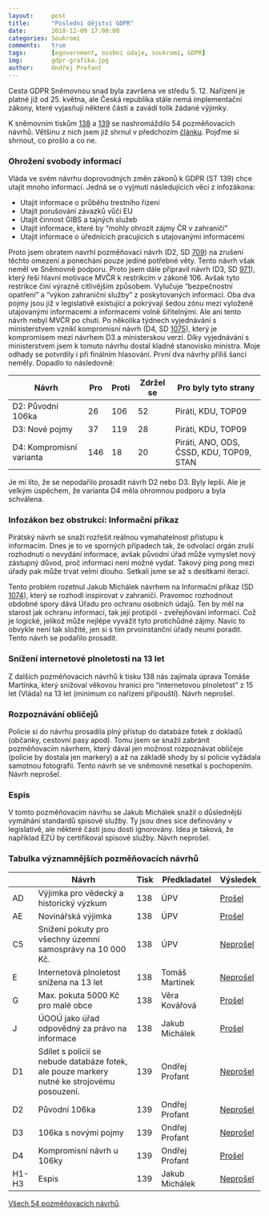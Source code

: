 ```yaml
---
layout:     post
title:      "Poslední dějství GDPR"
date:       2018-12-09 17:00:00
categories: Soukromí
comments:   true
tags:       [egovernment, osobní údaje, soukromí, GDPR]
img:        gdpr-grafika.jpg
author:     Ondřej Profant
---
```


Cesta GDPR Sněmovnou snad byla završena ve středu 5. 12. Nařízení je platné již od 25. května, ale Česká republika stále nemá implementační zákony, které vyjasňují některé části a zavádí tolik žádané výjimky.

<!--more-->

K sněmovním tiskům [138](http://www.psp.cz/sqw/historie.sqw?o=8&T=138) a [139](http://www.psp.cz/sqw/historie.sqw?o=8&T=139) se nashromáždilo 54 pozměňovacích návrhů. Většinu z nich jsem již shrnul v předchozím [článku](https://www.profant.eu/2018/gdpr-ve-snemovne.html). Pojďme si shrnout, co prošlo a co ne.

### Ohrožení svobody informací

Vláda ve svém návrhu doprovodných změn zákonů k GDPR (ST 139) chce utajit mnoho informací. Jedná se o vyjmutí následujících věcí z infozákona:

- Utajit informace o průběhu trestního řízení
- Utajit porušování závazků vůči EU
- Utajit činnost GIBS a tajných služeb
- Utajit informace, které by “mohly ohrozit zájmy ČR v zahraničí”
- Utajit informace o úřednících pracujících s utajovanými informacemi

Proto jsem obratem navrhl pozměňovací návrh (D2, SD [709](http://www.psp.cz/sqw/text/orig2.sqw?idd=135177)) na zrušení těchto omezení a ponechání pouze jediné potřebné věty. Tento návrh však neměl ve Sněmovně podporu. Proto jsem dále připravil návrh (D3, SD [971](http://www.psp.cz/sqw/text/orig2.sqw?idd=135813)), který řeší hlavní motivace MVČR k restrikcím v zákoně 106. Avšak tyto restrikce činí výrazně citlivějším způsobem. Vylučuje “bezpečnostní opatření” a “výkon zahraniční služby” z poskytovaných informací. Oba dva pojmy jsou již v legislativě existující a pokrývají šedou zónu mezi vyloženě utajovanými informacemi a informacemi volně šiřitelnými. Ale ani tento návrh nebyl MVČR po chuti. Po několika týdnech vyjednávání s ministerstvem vznikl kompromisní návrh (D4, SD [1075](http://www.psp.cz/sqw/text/orig2.sqw?idd=136154)), který je kompromisem mezi návrhem D3 a ministerskou verzí. Díky vyjednávání s ministerstvem jsem k tomuto návrhu dostal kladné stanovisko ministra. Moje odhady se potvrdily i při finálním hlasování. První dva návrhy příliš šancí neměly. Dopadlo to následovně:


|Návrh |Pro |Proti | Zdržel se | Pro byly tyto strany |
|---|---|---|---|---|
|D2: Původní 106ka |26 |106 |52 |Piráti, KDU, TOP09 |
|D3: Nové pojmy |37 |119 |28 |Piráti, KDU, TOP09 |
|D4: Kompromisní varianta |146 |18 |20 |Piráti, ANO, ODS, ČSSD, KDU, TOP09, STAN |

Je mi líto, že se nepodařilo prosadit návrh D2 nebo D3. Byly lepší. Ale je velkým úspěchem, že varianta D4 měla ohromnou podporu a byla schválena.

### Infozákon bez obstrukcí: Informační příkaz

Pirátský návrh se snaží rozřešit reálnou vymahatelnost přístupu k informacím. Dnes je to ve sporných případech tak, že odvolací orgán zruší rozhodnutí o nevydání informace, avšak původní úřad může vymyslet nový zástupný důvod, proč informaci není možné vydat. Takový ping pong mezi úřady pak může trvat velmi dlouho. Setkali jsme se až s desítkami iterací.

Tento problém rozetnul Jakub Michálek návrhem na Informační příkaz (SD [1074](http://www.psp.cz/sqw/text/orig2.sqw?idd=136143)), který se rozhodl inspirovat v zahraničí. Pravomoc rozhodnout obdobné spory dává Úřadu pro ochranu osobních údajů. Ten by měl na starost jak ochranu informací, tak její protipól - zveřejňování informací. Což je logické, jelikož může nejlépe vyvážit tyto protichůdné zájmy. Navíc to obvykle není tak složité, jen si s tím prvoinstanční úřady neumí poradit. Tento návrh se podařilo prosadit.

### Snížení internetové plnoletosti na 13 let

Z dalších pozměňovacích návrhů k tisku 138 nás zajímala úprava Tomáše Martínka, který snižoval věkovou hranici pro “internetovou plnoletost” z 15 let (Vláda) na 13 let (minimum co nařízení připouští). Návrh neprošel.

### Rozpoznávání obličejů

Policie si do návrhu prosadila plný přístup do databáze fotek z dokladů (občanky, cestovní pasy apod). Tomu jsem se snažil zabránit pozměňovacím návrhem, který dával jen možnost rozpoznávat obličeje (policie by dostala jen markery) a až na základě shody by si policie vyžádala samotnou fotografii. Tento návrh se ve sněmovně nesetkal s pochopením. Návrh neprošel.

### Espis

V tomto pozměňovacím návrhu se Jakub Michálek snažil o důslednější vymáhání standardů spisové služby. Ty jsou dnes sice definovány v legislativě, ale některé části jsou dosti ignorovány. Idea je taková, že například EZÚ by certifikoval spisové služby. Návrh neprošel.

### Tabulka významnějších pozměňovacích návrhů

||Návrh |Tisk |Předkladatel |Výsledek |
|---|---|---|---|---|
|AD | Výjimka pro vědecký a historický výzkum |138 |ÚPV | [Prošel](http://www.psp.cz/sqw/hlasy.sqw?g=68409&l=cz) |
|AE | Novinářská výjimka |138 |ÚPV | [Prošel](http://www.psp.cz/sqw/hlasy.sqw?g=68410&l=cz) |
|C5 | Snížení pokuty pro všechny územní samosprávy na 10 000 Kč. | 138 | ÚPV | [Neprošel](http://www.psp.cz/sqw/hlasy.sqw?g=68417&l=cz) |
|E  | Internetová plnoletost snížena na 13 let |138 |Tomáš Martínek | [Neprošel](http://www.psp.cz/sqw/hlasy.sqw?g=68415&l=cz) |
|G  | Max. pokuta 5000 Kč pro malé obce |138 |Věra Kovářová | [Prošel](http://www.psp.cz/sqw/hlasy.sqw?g=68418&l=cz) |
|J  | ÚOOÚ jako úřad odpovědný za právo na informace |138 |Jakub Michálek | [Prošel](http://www.psp.cz/sqw/hlasy.sqw?g=68420&l=cz) |
|D1 | Sdílet s policií se nebude databáze fotek, ale pouze markery nutné ke strojovému posouzení. |139 |Ondřej Profant | [Neprošel](https://www.psp.cz/sqw/hlasy.sqw?g=68596&l=cz) |
|D2 | Původní 106ka |139 |Ondřej Profant | [Neprošel](https://www.psp.cz/sqw/hlasy.sqw?g=68597&l=cz) |
|D3 | 106ka s novými pojmy |139 |Ondřej Profant | [Neprošel](https://www.psp.cz/sqw/hlasy.sqw?g=68598) |
|D4 | Kompromisní návrh u 106ky |139 |Ondřej Profant | [Prošel](https://www.psp.cz/sqw/hlasy.sqw?g=68599) |
|H1-H3 | Espis |139 |Jakub Michálek | [Neprošel](http://www.psp.cz/sqw/hlasy.sqw?G=68605) |

[Všech 54 pozměňovacích návrhů](https://docs.google.com/spreadsheets/d/1xOBelces2J9kLUGqYxDEoxCWTeNsk-vhlzVyHHkRUJk/edit?usp=sharing).
